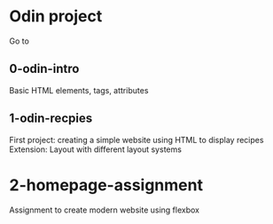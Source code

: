 # Odin project

Go to 

## 0-odin-intro
Basic HTML elements, tags, attributes

## 1-odin-recpies
First project: creating a simple website using HTML to display recipes
Extension: Layout with different layout systems

# 2-homepage-assignment
Assignment to create modern website using flexbox
